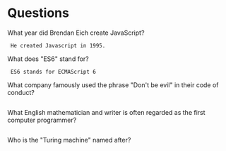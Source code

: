 # Questions

What year did Brendan Eich create JavaScript?

```
 He created Javascript in 1995.
```

What does "ES6" stand for?

```
 ES6 stands for ECMAScript 6
```

What company famously used the phrase "Don't be evil" in their code of conduct?

```

```

What English mathematician and writer is often regarded as the first computer programmer?

```

```

Who is the "Turing machine" named after?

```

```
